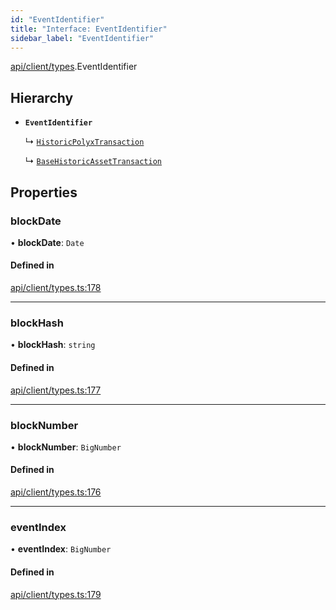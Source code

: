 ```yaml
---
id: "EventIdentifier"
title: "Interface: EventIdentifier"
sidebar_label: "EventIdentifier"
---
```


[api/client/types](../../../../../modules/API/Client/Types/Types.md).EventIdentifier

## Hierarchy

- **`EventIdentifier`**

  ↳ [`HistoricPolyxTransaction`](../../../Entities/Account/Types/HistoricPolyxTransaction/HistoricPolyxTransaction.md)

  ↳ [`BaseHistoricAssetTransaction`](../../../Entities/Asset/Types/BaseHistoricAssetTransaction/BaseHistoricAssetTransaction.md)

## Properties

### blockDate

• **blockDate**: `Date`

#### Defined in

[api/client/types.ts:178](https://github.com/PolymeshAssociation/polymesh-sdk/blob/3cc570ade/src/api/client/types.ts#L178)

___

### blockHash

• **blockHash**: `string`

#### Defined in

[api/client/types.ts:177](https://github.com/PolymeshAssociation/polymesh-sdk/blob/3cc570ade/src/api/client/types.ts#L177)

___

### blockNumber

• **blockNumber**: `BigNumber`

#### Defined in

[api/client/types.ts:176](https://github.com/PolymeshAssociation/polymesh-sdk/blob/3cc570ade/src/api/client/types.ts#L176)

___

### eventIndex

• **eventIndex**: `BigNumber`

#### Defined in

[api/client/types.ts:179](https://github.com/PolymeshAssociation/polymesh-sdk/blob/3cc570ade/src/api/client/types.ts#L179)
